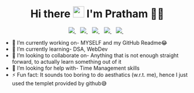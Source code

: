 <h1 align='center'>
  Hi there <img src="https://raw.githubusercontent.com/MartinHeinz/MartinHeinz/master/wave.gif" width="30px">
  I'm Pratham 🧑‍💻
</h1>

<p align='center'>
  <a href="https://github.com/prathamiitp">
    <img src="https://img.shields.io/badge/GitHub-100000?style=for-the-badge&logo=github&logoColor=white" />
  </a>&nbsp;&nbsp;
  <a href="https://www.linkedin.com/in/pratham-choudhary-871000129/">
    <img src="https://img.shields.io/badge/linkedin-%230077B5.svg?&style=for-the-badge&logo=linkedin&logoColor=white" />
  </a>&nbsp;&nbsp;
  <a href="https://www.instagram.com/pratham_0106/">
    <img src="https://img.shields.io/badge/instagram-%23E4405F.svg?&style=for-the-badge&logo=instagram&logoColor=white" />        
  </a>&nbsp;&nbsp;
  <a href="https://twitter.com/Pratham461660/">
    <img src="https://img.shields.io/badge/Twitter-1DA1F2?style=for-the-badge&logo=twitter&logoColor=white" />
  </a>&nbsp;&nbsp;
  <a href="mailto:https://prathamchoudhary4@gmail.com">
    <img src="https://img.shields.io/badge/Gmail-D14836?style=for-the-badge&logo=gmail&logoColor=white" />
  </a>&nbsp;&nbsp;
</p>
  
- 🔭 I’m currently working on- MYSELF and my GitHub Readme😂
- 🌱 I’m currently learning- DSA, WebDev
- 👯 I’m looking to collaborate on- Anything that is not enough straight forward, to actually learn something out of it
- 🤔 I’m looking for help with- Time Management skills
- ⚡ Fun fact: It sounds too boring to do aesthatics (w.r.t. me), hence I just used the templet provided by github😅

<!-- <details>
  <summary>📃 Resume</summary>


## Education

- 📖 **Bachelor of Technology in Electrical and Electronics Engineering**\
📆 July 2020 - Present\
📍 **Indian Institute of Technology, Patna** - Patna, Bihar

- 📖 **Intermediate**\
📆 May 2018 - April 2020\
📍 **Hillgrove Col's Academy Sumerpur** - Pali, Rajasthan

 - 📖 **Highschool**\
📆 May 2005 - April 2018\
📍 **St Paul's Sr. Sec. School** - Ajmer, Rajasthan
  
## Skills
  
  - **Programming languages:**
  <p align='center'>
  <img src="https://img.shields.io/badge/C-00599C?style=for-the-badge&logo=c&logoColor=white"/>
  <img src="https://img.shields.io/badge/C%2B%2B-00599C?style=for-the-badge&logo=c%2B%2B&logoColor=white"/>
  <img src="https://img.shields.io/badge/Python-FFD43B?style=for-the-badge&logo=python&logoColor=darkgreen"/>
  <img src="https://img.shields.io/badge/HTML5-E34F26?style=for-the-badge&logo=html5&logoColor=white"/>
  <img src="https://img.shields.io/badge/CSS3-1572B6?style=for-the-badge&logo=css3&logoColor=white"/>
  <img src="https://img.shields.io/badge/JavaScript-323330?style=for-the-badge&logo=javascript&logoColor=F7DF1E"/>
  <img src="https://img.shields.io/badge/OCTAVE-darkblue?style=for-the-badge&logo=octave&logoColor=fcd683"/>
  </p>
  
  - **Developer Tools:**
  <p align='center'>
  <img src="https://img.shields.io/badge/ros-%230A0FF9.svg?style=for-the-badge&logo=ros&logoColor=white"/>
  <img src="https://img.shields.io/badge/Ubuntu-E95420?style=for-the-badge&logo=ubuntu&logoColor=white"/>
  <img src="https://img.shields.io/badge/git-%23F05033.svg?style=for-the-badge&logo=git&logoColor=white"/>
  <img src="https://img.shields.io/badge/GNU%20Bash-4EAA25.svg?style=for-the-badge&logo=GNU-Bash&logoColor=white"/>
  <img src="https://img.shields.io/badge/Markdown-000000.svg?style=for-the-badge&logo=Markdown&logoColor=white">
  <img src="https://img.shields.io/badge/ros-%230A0FF9.svg?style=for-the-badge&logo=ros&logoColor=white"/>
  </p>
    
  - **Familiar Software:**
  <p align='center'>
  <img src="https://img.shields.io/badge/Visual%20Studio%20Code-0078d7.svg?style=for-the-badge&logo=visual-studio-code&logoColor=white"/>
  <img src="https://img.shields.io/badge/sublime_text-%23575757.svg?style=for-the-badge&logo=sublime-text&logoColor=important"/>
  <img src="https://img.shields.io/badge/github-%23121011.svg?style=for-the-badge&logo=github&logoColor=white"/>
  <img src="https://img.shields.io/badge/Anaconda-%2344A833.svg?style=for-the-badge&logo=anaconda&logoColor=white"/>
  <img src="https://img.shields.io/badge/Google%20Colab-F9AB00.svg?style=for-the-badge&logo=Google-Colab&logoColor=white"/>
  <img src="https://img.shields.io/badge/Jupyter-F37626.svg?style=for-the-badge&logo=Jupyter&logoColor=white">
  </p>
    
</details>  
  -->
